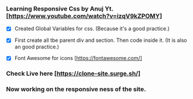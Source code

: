 ### Learning Responsive Css by Anuj Yt. [https://www.youtube.com/watch?v=izqV9kZPOMY]

* [x] Created Global Variables for css. (Because it's a good practice.)

* [x] First create all tbe parent div and section. Then code inside it.
(It is also an good practice.) 

* [x] Font Awesome for icons [https://fontawesome.com/]

### Check Live here [https://clone-site.surge.sh/]

### Now working on the responsive ness of the site.
